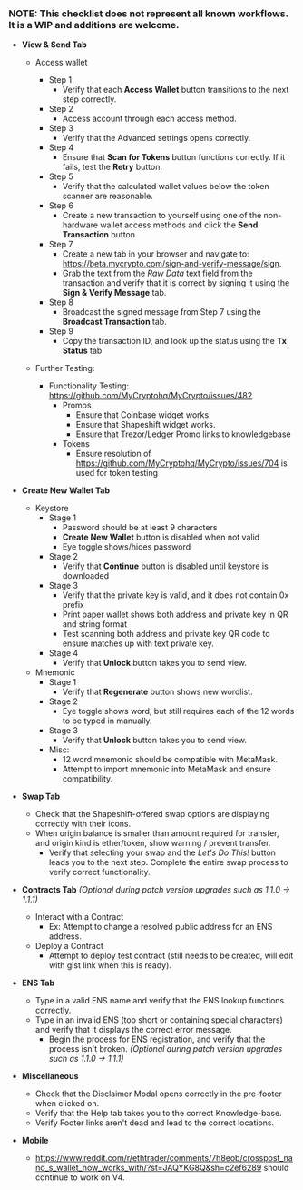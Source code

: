 ### NOTE: This checklist does not represent all known workflows. It is a WIP and additions are welcome.

* **View & Send Tab**

    - Access wallet
        - Step 1
            - Verify that each **Access Wallet** button transitions to the next step correctly.
        - Step 2
            - Access account through each access method.
        - Step 3
            - Verify that the Advanced settings opens correctly.
        - Step 4
            - Ensure that **Scan for Tokens** button functions correctly. If it fails, test the **Retry** button.
        - Step 5
            - Verify that the calculated wallet values below the token scanner are reasonable.
        - Step 6
            - Create a new transaction to yourself using one of the non-hardware wallet access methods and click the **Send Transaction** button
        - Step 7
            - Create a new tab in your browser and navigate to: https://beta.mycrypto.com/sign-and-verify-message/sign.
            - Grab the text from the *Raw Data* text field from the transaction and verify that it is correct by signing it using the **Sign & Verify Message** tab.
        - Step 8
            - Broadcast the signed message from Step 7 using the **Broadcast Transaction** tab.
        - Step 9
            - Copy the transaction ID, and look up the status using the **Tx Status** tab

    - Further Testing:
        - Functionality Testing: https://github.com/MyCryptohq/MyCrypto/issues/482
            - Promos
                - Ensure that Coinbase widget works.
                - Ensure that Shapeshift widget works.
                - Ensure that Trezor/Ledger Promo links to knowledgebase
            - Tokens
                - Ensure resolution of https://github.com/MyCryptohq/MyCrypto/issues/704 is used for token testing


* **Create New Wallet Tab**

    - Keystore
        - Stage 1
            - Password should be at least 9 characters
            - **Create New Wallet** button is disabled when not valid
            - Eye toggle shows/hides password
        - Stage 2
            - Verify that **Continue** button is disabled until keystore is downloaded
        - Stage 3
            - Verify that the private key is valid, and it does not contain 0x prefix
            - Print paper wallet shows both address and private key in QR and string format
            - Test scanning both address and private key QR code to ensure matches up with text private key.
        - Stage 4
            - Verify that **Unlock** button takes you to send view.
    - Mnemonic
        - Stage 1
            - Verify that **Regenerate** button shows new wordlist.
        - Stage 2
            - Eye toggle shows word, but still requires each of the 12 words to be typed in manually.
        - Stage 3
            - Verify that **Unlock** button takes you to send view.
        - Misc:
            - 12 word mnemonic should be compatible with MetaMask.
            - Attempt to import mnemonic into MetaMask and ensure compatibility.


* **Swap Tab**

    - Check that the Shapeshift-offered swap options are displaying correctly with their icons.
    - When origin balance is smaller than amount required for transfer, and origin kind is ether/token, show warning / prevent transfer.
        - Verify that selecting your swap and the *Let's Do This!* button leads you to the next step. Complete the entire swap process to verify correct functionality.


* **Contracts Tab** *(Optional during patch version upgrades such as 1.1.0 -> 1.1.1)*

    - Interact with a Contract
        - Ex: Attempt to change a resolved public address for an ENS address.
    - Deploy a Contract
        - Attempt to deploy test contract (still needs to be created, will edit with gist link when this is ready).


* **ENS Tab**

    - Type in a valid ENS name and verify that the ENS lookup functions correctly.
    - Type in an invalid ENS (too short or containing special characters) and verify that it displays the correct error message.
        - Begin the process for ENS registration, and verify that the process isn't broken. *(Optional during patch version upgrades such as 1.1.0 -> 1.1.1)*


* **Miscellaneous**

    - Check that the Disclaimer Modal opens correctly in the pre-footer when clicked on.
    - Verify that the Help tab takes you to the correct Knowledge-base.
    - Verify Footer links aren't dead and lead to the correct locations.


* **Mobile**

    - https://www.reddit.com/r/ethtrader/comments/7h8eob/crosspost_nano_s_wallet_now_works_with/?st=JAQYKG8Q&sh=c2ef6289 should continue to work on V4.
